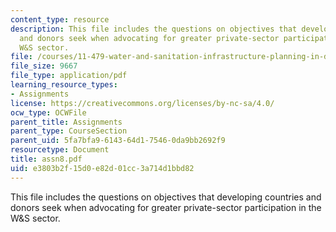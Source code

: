 ```yaml
---
content_type: resource
description: This file includes the questions on objectives that developing countries
  and donors seek when advocating for greater private-sector participation in the
  W&S sector.
file: /courses/11-479-water-and-sanitation-infrastructure-planning-in-developing-countries-spring-2005/e3803b2f15d0e82d01cc3a714d1bbd82_assn8.pdf
file_size: 9667
file_type: application/pdf
learning_resource_types:
- Assignments
license: https://creativecommons.org/licenses/by-nc-sa/4.0/
ocw_type: OCWFile
parent_title: Assignments
parent_type: CourseSection
parent_uid: 5fa7bfa9-6143-64d1-7546-0da9bb2692f9
resourcetype: Document
title: assn8.pdf
uid: e3803b2f-15d0-e82d-01cc-3a714d1bbd82
---
```

This file includes the questions on objectives that developing countries and donors seek when advocating for greater private-sector participation in the W&S sector.